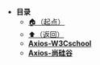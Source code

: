 * **目录**
  * [🏠（起点）](/study/README)
  * [⬆️（返回）](/study/前端/04-网络请求库/README)
  * [**Axios-W3Cschool**](/study/前端/04-网络请求库/Axios/Axios-W3Cschool)
  * [**Axios-尚硅谷**](/study/前端/04-网络请求库/Axios/Axios-尚硅谷)